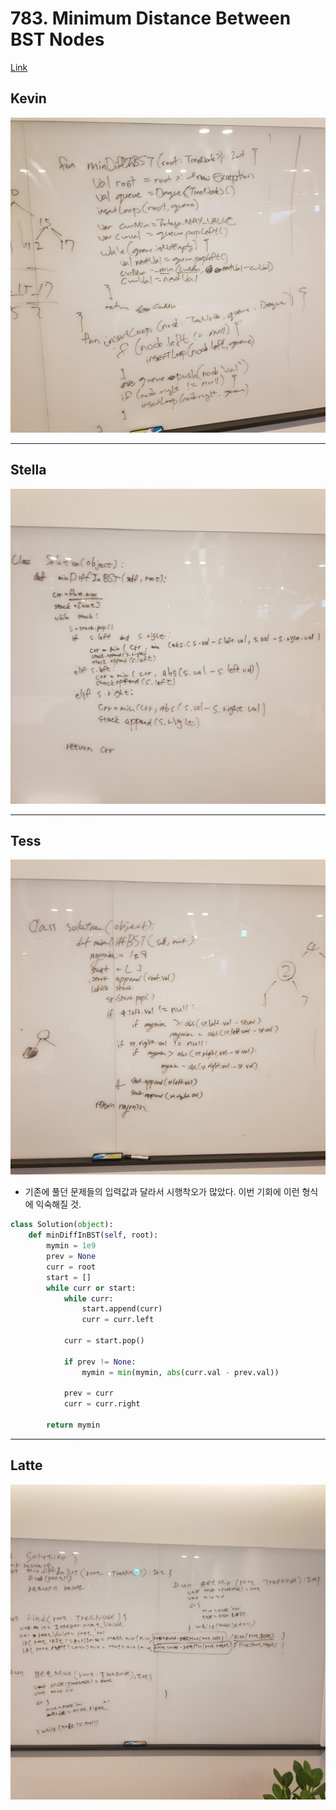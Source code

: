 # 783. Minimum Distance Between BST Nodes

[Link](https://leetcode.com/problems/minimum-distance-between-bst-nodes/)

## Kevin
![](./images/20191229_783_kevin.jpeg)

---

## Stella
![](./images/20191229_783_stella.jpg)

---

## Tess
![](./images/20191229_783_tess.jpg)

- 기존에 풀던 문제들의 입력값과 달라서 시행착오가 많았다. 이번 기회에 이런 형식에 익숙해질 것.

```python
class Solution(object):
    def minDiffInBST(self, root):
        mymin = 1e9
        prev = None
        curr = root
        start = []
        while curr or start:
            while curr:
                start.append(curr)
                curr = curr.left
                
            curr = start.pop()
            
            if prev != None:
                mymin = min(mymin, abs(curr.val - prev.val))
                
            prev = curr
            curr = curr.right
            
        return mymin
```


---

## Latte
![](./images/20191229_783_latte.jpg)
